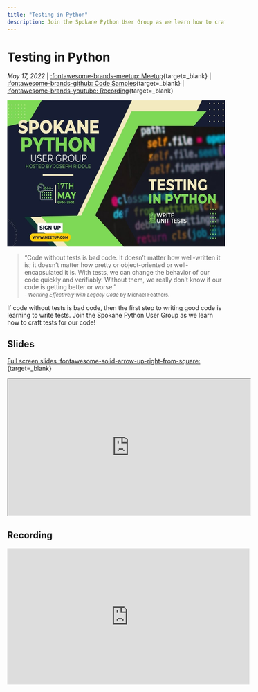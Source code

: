 ```yaml
---
title: "Testing in Python"
description: Join the Spokane Python User Group as we learn how to craft tests for our code!
---
```


# Testing in Python

_May 17, 2022_ | [:fontawesome-brands-meetup: Meetup](https://www.meetup.com/Python-Spokane/events/284979634/){target=_blank} |  [:fontawesome-brands-github: Code Samples](https://github.com/python-spokane/testing-in-python){target=_blank} | [:fontawesome-brands-youtube: Recording](https://youtu.be/L-NX81YvqS4){target=_blank}

<img src="/img/testing-in-python.jpg" width="600" height="337.5">

> “Code without tests is bad code. It doesn’t matter how well-written it is; it doesn’t matter how pretty or object-oriented or well-encapsulated it is. With tests, we can change the behavior of our code quickly and verifiably. Without them, we really don’t know if our code is getting better or worse.”  
> <small>- _Working Effectively with Legacy Code_ by Michael Feathers.</small>

If code without tests is bad code, then the first step to writing good code is learning to write tests. Join the Spokane Python User Group as we learn how to craft tests for our code!

## Slides

[Full screen slides :fontawesome-solid-arrow-up-right-from-square:](https://python-spokane.github.io/testing-in-python/){target=_blank}

<iframe width="560" height="315" src="https://python-spokane.github.io/testing-in-python/"></iframe>

## Recording

<iframe width="560" height="315" src="https://www.youtube-nocookie.com/embed/L-NX81YvqS4" title="YouTube video player" frameborder="0" allow="accelerometer; autoplay; clipboard-write; encrypted-media; gyroscope; picture-in-picture" allowfullscreen></iframe>
